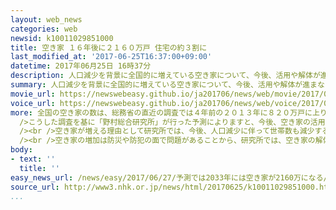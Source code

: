 ```yaml
---
layout: web_news
categories: web
newsid: k10011029851000
title: 空き家 １６年後に２１６０万戸 住宅の約３割に
last_modified_at: '2017-06-25T16:37:00+09:00'
datetime: 2017年06月25日 16時37分
description: 人口減少を背景に全国的に増えている空き家について、今後、活用や解体が進まなければ、その数は１６年後に２１６０万戸に達し、住宅のおよそ３割が空き家になるという予測を民間の研究所がまとめました。
summary: 人口減少を背景に全国的に増えている空き家について、今後、活用や解体が進まなければ、その数は１６年後に２１６０万戸に達し、住宅のおよそ３割が空き家になるという予測を民間の研究所がまとめました。
movie_url: https://newswebeasy.github.io/ja201706/news/web/movie/2017/06/27/k10011029851000.mp4
voice_url: https://newswebeasy.github.io/ja201706/news/web/voice/2017/06/27/k10011029851000.mp3
more: 全国の空き家の数は、総務省の直近の調査では４年前の２０１３年に８２０万戸に上り、住宅に占める空き家の割合は１３．５％となっていました。<br /><br
  />こうした調査を基に「野村総合研究所」が行った予測によりますと、今後、空き家の活用や解体が進まなければ、空き家の数は１６年後の２０３３年には２１６６万戸と２倍以上に増加し、住宅に占める空き家の割合もおよそ３割に達するとしています。<br
  /><br />空き家が増える理由として研究所では、今後、人口減少に伴って世帯数も減少するのに対し、新たな住宅の建設は続いて住宅の戸数が今後も増え続けると見られるためだとしています。<br
  /><br />空き家の増加は防災や防犯の面で問題があることから、研究所では、空き家の解体や住宅以外への転用を促す仕組みや、新築の住宅の建設を抑制する仕組みの導入が必要だと指摘しています。
body:
- text: ''
  title: ''
easy_news_url: /news/easy/2017/06/27/予測では2033年には空き家が2160万になる/
source_url: http://www3.nhk.or.jp/news/html/20170625/k10011029851000.html
...
```

